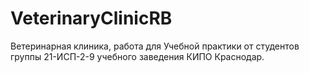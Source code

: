 # VeterinaryClinicRB
Ветеринарная клиника, работа для Учебной практики от студентов группы 21-ИСП-2-9 учебного заведения КИПО Краснодар.

